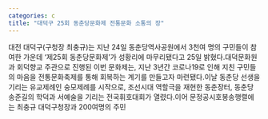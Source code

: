 ```yaml
---
categories: c
title: "대덕구 25회 동춘당문화제 전통문화 소통의 장"
---
```

대전 대덕구(구청장 최충규)는 지난 24일 동춘당역사공원에서 3천여 명의 구민들이 참여한 가운데 ‘제25회 동춘당문화제’가 성황리에 마무리됐다고 25일 밝혔다.대덕문화원과 회덕향교 주관으로 진행된 이번 문화제는, 지난 3년간 코로나19로 인해 지친 구민들의 마음을 전통문화축제를 통해 회복하는 계기를 만들고자 마련됐다.이날 동춘당 선생을 기리는 유교제례인 숭모제례를 시작으로, 조선시대 역할극을 재현한 동춘장터, 동춘당 송준길의 학덕과 서예술을 기리는 전국휘호대회가 열렸다.이어 문정공시호봉송행렬에는 최충규 대덕구청장과 200여명의 주민